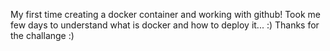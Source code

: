 My first time creating a docker container and working with github! 
Took me few days to understand what is docker and how to deploy it... :) 
Thanks for the challange :)
